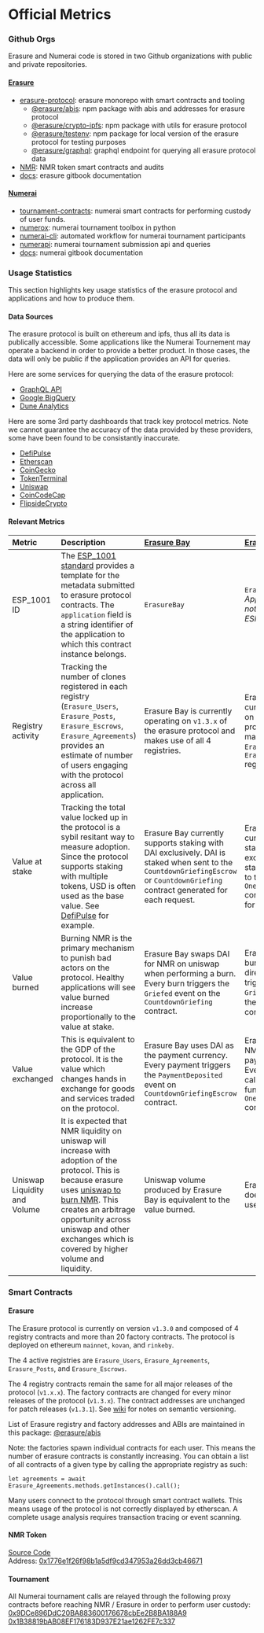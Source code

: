 # Official Metrics

### Github Orgs <a id="Github-Orgs"></a>

Erasure and Numerai code is stored in two Github organizations with public and private repositories.

#### [Erasure](https://github.com/erasureprotocol) <a id="erasure"></a>

* [erasure-protocol](https://github.com/erasureprotocol/erasure-protocol): erasure monorepo with smart contracts and tooling
  * [@erasure/abis](https://github.com/erasureprotocol/erasure-protocol/tree/master/packages/abis): npm package with abis and addresses for erasure protocol
  * [@erasure/crypto-ipfs](https://github.com/erasureprotocol/erasure-protocol/tree/master/packages/crypto-ipfs): npm package with utils for erasure protocol
  * [@erasure/testenv](https://github.com/erasureprotocol/erasure-protocol/tree/master/packages/testenv): npm package for local version of the erasure protocol for testing purposes
  * [@erasure/graphql](https://github.com/erasureprotocol/erasure-protocol/tree/master/packages/the-graph): graphql endpoint for querying all erasure protocol data
* [NMR](https://github.com/erasureprotocol/NMR): NMR token smart contracts and audits
* [docs](https://github.com/erasureprotocol/docs): erasure gitbook documentation

#### [Numerai](https://github.com/numerai) <a id="numerai"></a>

* [tournament-contracts](https://github.com/numerai/tournament-contracts): numerai smart contracts for performing custody of user funds.
* [numerox](https://github.com/numerai/numerox): numerai tournament toolbox in python
* [numerai-cli](https://github.com/numerai/numerai-cli): automated workflow for numerai tournament participants
* [numerapi](https://github.com/numerai/numerapi): numerai tournament submission api and queries
* [docs](https://github.com/numerai/docs): numerai gitbook documentation

### Usage Statistics <a id="Usage-Statistics"></a>

This section highlights key usage statistics of the erasure protocol and applications and how to produce them.

#### Data Sources <a id="Data-Sources"></a>

The erasure protocol is built on ethereum and ipfs, thus all its data is publically accessible. Some applications like the Numerai Tournement may operate a backend in order to provide a better product. In those cases, the data will only be public if the application provides an API for queries.

Here are some services for querying the data of the erasure protocol:

* [GraphQL API](https://github.com/erasureprotocol/erasure-protocol/tree/master/packages/the-graph)
* [Google BigQuery](https://ethereum-etl.readthedocs.io/en/latest/google-bigquery/)
* [Dune Analytics](https://hackmd.io/@hagaetc/r1ypkDXKH)

Here are some 3rd party dashboards that track key protocol metrics. Note we cannot guarantee the accuracy of the data provided by these providers, some have been found to be consistantly inaccurate.

* [DefiPulse](https://defipulse.com/erasure)
* [Etherscan](https://etherscan.io/token/0x1776e1f26f98b1a5df9cd347953a26dd3cb46671)
* [CoinGecko](https://www.coingecko.com/en/coins/numeraire)
* [TokenTerminal](https://www.tokenterminal.xyz/protocol/Erasure)
* [Uniswap](https://uniswap.info/token/0x1776e1f26f98b1a5df9cd347953a26dd3cb46671)
* [CoinCodeCap](https://coincodecap.com/project/NMR)
* [FlipsideCrypto](https://coinmarketcap.com/currencies/numeraire/ratings/)

#### Relevant Metrics <a id="Relevant-Metrics"></a>

| Metric | Description | [Erasure Bay](https://erasurebay.org/) | [Erasure Quant](https://erasurequant.com/) | [Numerai](https://numer.ai/) |
| :--- | :--- | :--- | :--- | :--- |
| ESP\_1001 ID | The [ESP\_1001 standard](https://github.com/erasureprotocol/erasure-protocol/blob/release/v1.3.x/standards/ESP_1001.md) provides a template for the metadata submitted to erasure protocol contracts. The `application` field is a string identifier of the application to which this contract instance belongs. | `ErasureBay` | `ErasureQuant` _Application does not currently use ESP\_1001_ | `Numerai` _Application does not currently use ESP\_1001_ |
| Registry activity | Tracking the number of clones registered in each registry \(`Erasure_Users`, `Erasure_Posts`, `Erasure_Escrows`, `Erasure_Agreements`\) provides an estimate of number of users engaging with the protocol across all application. | Erasure Bay is currently operating on `v1.3.x` of the erasure protocol and makes use of all 4 registries. | Erasure Quant is currently operating on `v1.0.x` of the protocol and makes use of `Erasure_Posts` and `Erasure_Agreements` registies. | Numerai is currently operating on `v1.1.x` of the protocol and makes use of `Erasure_Agreements` registry. Note, since numerai performs custody for all tournament participants, all user actions are initiated through this wallet: [0xdc6997b078c709327649443d0765bcaa8e37aa6c](https://etherscan.io/address/0xdc6997b078c709327649443d0765bcaa8e37aa6c) |
| Value at stake | Tracking the total value locked up in the protocol is a sybil resitant way to measure adoption. Since the protocol supports staking with multiple tokens, USD is often used as the base value. See [DefiPulse](https://defipulse.com/erasure) for example. | Erasure Bay currently supports staking with DAI exclusively. DAI is staked when sent to the `CountdownGriefingEscrow` or `CountdownGriefing` contract generated for each request. | Erasure Quant currently supports staking with NMR exclusively. NMR is staked when sent to the `OneWayGriefing` contract generated for each user. | Numerai currently. supports staking in NMR exclusively. NMR. is staked when sent to the `SimpleGriefing` contract generated for each user. The numerai tournament operates part of their system off-chain which means not all stakes are represented on-chain. They’ve built the [numerapi](https://github.com/numerai/numerapi) to enable querying off-chain metrics. Some of the key metrics are available at [numer.ai/nmr](http://numer.ai/nmr). |
| Value burned | Burning NMR is the primary mechanism to punish bad actors on the protocol. Healthy applications will see value burned increase proportionally to the value at stake. | Erasure Bay swaps DAI for NMR on uniswap when performing a burn. Every burn triggers the `Griefed` event on the `CountdownGriefing` contract. | Erasure Quant burns NMR directly. Every burn triggers the `Griefed` event on the `OneWayGriefing` contract. | Numerai burns NMR directly. Every burn triggers the `Griefed` event on the `SimpleGriefing` contract. The numerai tournament operates part of their system off-chain which means not all burns are represented on-chain. They’ve built the [numerapi](https://github.com/numerai/numerapi) to enable querying off-chain metrics. Some of the key metrics are available at [numer.ai/nmr](http://numer.ai/nmr). |
| Value exchanged | This is equivalent to the GDP of the protocol. It is the value which changes hands in exchange for goods and services traded on the protocol. | Erasure Bay uses DAI as the payment currency. Every payment triggers the `PaymentDeposited` event on `CountdownGriefingEscrow` contract. | Erasure Quant uses NMR as the payment currency. Every payment calls the `reward` function on the `OneWayGriefing` contract | Numerai uses NMR as the payment currency. Every payment calls the `reward` function on the `SimpleGriefing` contract. The numerai tournament operates part of their system off-chain which means not all payments are represented on-chain. They’ve built the [numerapi](https://github.com/numerai/numerapi) to enable querying off-chain metrics. Some of the key metrics are available at [numer.ai/nmr](http://numer.ai/nmr). |
| Uniswap Liquidity and Volume | It is expected that NMR liquidity on uniswap will increase with adoption of the protocol. This is because erasure uses [uniswap to burn NMR](https://medium.com/numerai/wheres-nmr-4b411db1e07c). This creates an arbitrage opportunity across uniswap and other exchanges which is covered by higher volume and liquidity. | Uniswap volume produced by Erasure Bay is equivalent to the value burned. | Erasure Quant does not directly use uniswap. | Numerai does not directly use uniswap. However, the app has an NMR purchasing program on uniswap in order to pay rewards. |

### Smart Contracts <a id="Smart-Contracts"></a>

#### Erasure <a id="Erasure"></a>

The Erasure protocol is currently on version `v1.3.0` and composed of 4 registry contracts and more than 20 factory contracts. The protocol is deployed on ethereum `mainnet`, `kovan`, and `rinkeby`.

The 4 active registries are `Erasure_Users`, `Erasure_Agreements`, `Erasure_Posts`, and `Erasure_Escrows`.

The 4 registry contracts remain the same for all major releases of the protocol \(`v1.x.x`\). The factory contracts are changed for every minor releases of the protocol \(`v1.3.x`\). The contract addresses are unchanged for patch releases \(`v1.3.1`\). See [wiki](https://github.com/erasureprotocol/erasure-protocol/wiki) for notes on semantic versioning.

List of Erasure registry and factory addresses and ABIs are maintained in this package: [@erasure/abis](https://github.com/erasureprotocol/erasure-protocol/tree/master/packages/abis)

Note: the factories spawn individual contracts for each user. This means the number of erasure contracts is constantly increasing. You can obtain a list of all contracts of a given type by calling the appropriate registry as such:

```text
let agreements = await Erasure_Agreements.methods.getInstances().call();
```

Many users connect to the protocol through smart contract wallets. This means usage of the protocol is not correctly displayed by etherscan. A complete usage analysis requires transaction tracing or event scanning.

#### NMR Token <a id="NMR-Token"></a>

[Source Code](https://github.com/erasureprotocol/NMR)  
Address: [0x1776e1f26f98b1a5df9cd347953a26dd3cb46671](https://etherscan.io/token/0x1776e1f26f98b1a5df9cd347953a26dd3cb46671)

#### Tournament <a id="Tournament"></a>

All Numerai tournament calls are relayed through the following proxy contracts before reaching NMR / Erasure in order to perform user custody:  
[0x9DCe896DdC20BA883600176678cbEe2B8BA188A9](https://etherscan.io/address/0x9DCe896DdC20BA883600176678cbEe2B8BA188A9)  
[0x1B38819bAB08EF176183D937E21ae1262FE7c337](https://etherscan.io/address/0x1B38819bAB08EF176183D937E21ae1262FE7c337)

